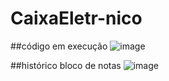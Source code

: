 # CaixaEletr-nico

##código em execução
![image](https://github.com/user-attachments/assets/a699b647-44de-437c-8663-d59396ea4d7a)


##histórico bloco de notas
![image](https://github.com/user-attachments/assets/681a13f3-6ae7-4600-8e92-8a98a152f220)

